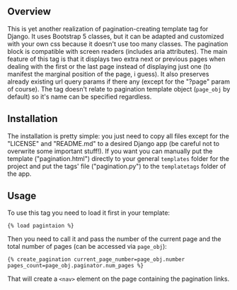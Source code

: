 ## Overview
This is yet another realization of pagination-creating template tag for Django. It uses Bootstrap 5 classes, but it can be adapted and customized with your own css because it doesn't use too many classes. The pagination block is compatible with screen readers (includes aria attributes). The main feature of this tag is that it displays two extra next or previous pages when dealing with the first or the last page instead of displaying just one (to manifest the marginal position of the page, i guess). It also preserves already existing url query params if there any (except for the "?page" param of course). The tag doesn't relate to pagination template object (`page_obj` by default) so it's name can be specified regardless.

## Installation
The installation is pretty simple: you just need to copy all files except for the "LICENSE" and "README.md" to a desired Django app (be careful not to overwrite some important stuff!). If you want you can manually put the template ("pagination.html") directly to your general `templates` folder for the project and put the tags' file ("pagination.py") to the `templatetags` folder of the app.

## Usage
To use this tag you need to load it first in your template:
```
{% load pagintaion %}
```
Then you need to call it and pass the number of the current page and the total number of pages (can be accessed via `page_obj`):
```
{% create_pagination current_page_number=page_obj.number pages_count=page_obj.paginator.num_pages %}
```
That will create a `<nav>` element on the page containing the pagination links.